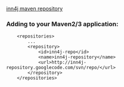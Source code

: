 [inn4j maven repository](http://inn4j-repository.googlecode.com/svn/repo/)

### Adding to your Maven2/3 application: ###
```
    <repositories>
        ...
        <repository>
            <id>inn4j-repo</id>
            <name>inn4j-repository</name>
            <url>http://inn4j-repository.googlecode.com/svn/repo/</url>
        </repository>
    </repositories>
```